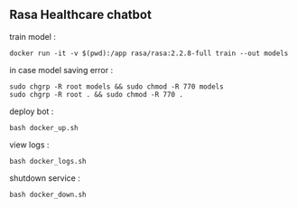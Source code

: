 ## Rasa Healthcare chatbot

train model :
```
docker run -it -v $(pwd):/app rasa/rasa:2.2.8-full train --out models
```
in case model saving error :
```
sudo chgrp -R root models && sudo chmod -R 770 models
sudo chgrp -R root . && sudo chmod -R 770 .
```
deploy bot :
```
bash docker_up.sh
```
view logs :
```
bash docker_logs.sh
```
shutdown service :
```
bash docker_down.sh
```
